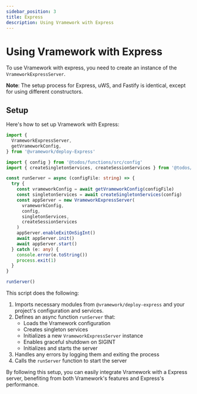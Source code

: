 ```yaml
---
sidebar_position: 3
title: Express
description: Using Vramework with Express
---
```


# Using Vramework with Express

To use Vramework with express, you need to create an instance of the `VrameworkExpressServer`.

**Note**: The setup process for Express, uWS, and Fastify is identical, except for using different constructors.

## Setup

Here's how to set up Vramework with Express:

```typescript
import {
  VrameworkExpressServer,
  getVrameworkConfig,
} from '@vramework/deploy-Express'

import { config } from '@todos/functions/src/config'
import { createSingletonServices, createSessionServices } from '@todos/functions/src/services'

const runServer = async (configFile: string) => {
  try {
    const vrameworkConfig = await getVrameworkConfig(configFile)
    const singletonServices = await createSingletonServices(config)
    const appServer = new VrameworkExpressServer(
      vrameworkConfig,
      config,
      singletonServices,
      createSessionServices
    )
    appServer.enableExitOnSigInt()
    await appServer.init()
    await appServer.start()
  } catch (e: any) {
    console.error(e.toString())
    process.exit(1)
  }
}

runServer()
```

This script does the following:

1. Imports necessary modules from `@vramework/deploy-express` and your project's configuration and services.
2. Defines an async function `runServer` that:
   - Loads the Vramework configuration
   - Creates singleton services
   - Initializes a new `VrameworkExpressServer` instance
   - Enables graceful shutdown on SIGINT
   - Initializes and starts the server
3. Handles any errors by logging them and exiting the process
4. Calls the `runServer` function to start the server

By following this setup, you can easily integrate Vramework with a Express server, benefiting from both Vramework's features and Express's performance.